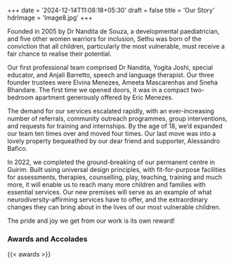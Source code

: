 +++
date = '2024-12-14T11:08:18+05:30'
draft = false
title = 'Our Story'
hdrImage = 'Image8.jpg'
+++

Founded in 2005 by Dr Nandita de Souza, a developmental paediatrician, and five other women warriors for inclusion, Sethu was born of the conviction that all children, particularly the most vulnerable, must receive a fair chance to realise their potential.

Our first professional team comprised Dr Nandita, Yogita Joshi, special educator, and Anjali Barretto, speech and language therapist. Our three founder trustees were Elvina Menezes, Ameeta Mascarenhas and Sneha Bhandare. The first time we opened doors, it was in a compact two-bedroom apartment generously offered by Eric Menezes.

The demand for our services escalated rapidly, with an ever-increasing number of referrals, community outreach programmes, group interventions, and requests for training and internships. By the age of 18, we’d expanded our team ten times over and moved four times. Our last move was into a lovely property bequeathed by our dear friend and supporter, Alessandro Bafico.

In 2022, we completed the ground-breaking of our permanent centre in Guirim. Built using universal design principles, with fit-for-purpose facilities for assessments, therapies, counselling, play, teaching, training and much more, it will enable us to reach many more children and families with essential services. Our new premises will serve as an example of what neurodiversity-affirming services have to offer, and the extraordinary changes they can bring about in the lives of our most vulnerable children.

The pride and joy we get from our work is its own reward!

### Awards and Accolades

{{< awards >}}
